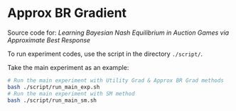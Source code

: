# Approx BR Gradient

Source code for: *Learning Bayesian Nash Equilibrium in Auction Games via Approximate Best Response*

To run experiment codes, use the script in the directory `./script/`.

Take the main experiment as an example:
```bash
# Run the main experiment with Utility Grad & Approx BR Grad methods
bash ./script/run_main_exp.sh
# Run the main experiment with SM method
bash ./script/run_main_sm.sh
```